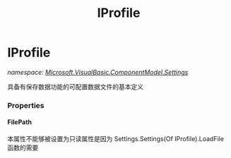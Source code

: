 ﻿---
title: IProfile
---

# IProfile
_namespace: [Microsoft.VisualBasic.ComponentModel.Settings](N-Microsoft.VisualBasic.ComponentModel.Settings.html)_

具备有保存数据功能的可配置数据文件的基本定义




### Properties

#### FilePath
本属性不能够被设置为只读属性是因为 Settings.Settings(Of IProfile).LoadFile 函数的需要
